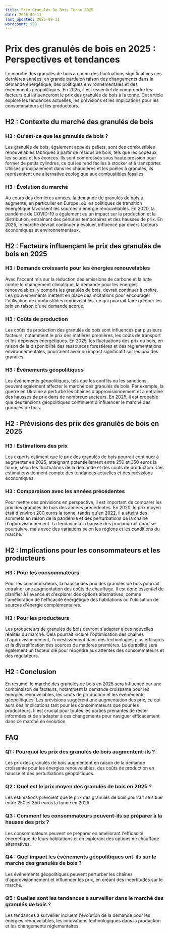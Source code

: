 ```yaml
---
title: Prix Granulés De Bois Tonne 2025
date: 2025-09-11
last_updated: 2025-09-11
wordcount: 963
---
```


# Prix des granulés de bois en 2025 : Perspectives et tendances

Le marché des granulés de bois a connu des fluctuations significatives ces dernières années, en grande partie en raison des changements dans la demande énergétique, des politiques environnementales et des événements géopolitiques. En 2025, il est essentiel de comprendre les facteurs qui influenceront le prix des granulés de bois à la tonne. Cet article explore les tendances actuelles, les prévisions et les implications pour les consommateurs et les producteurs.

## H2 : Contexte du marché des granulés de bois

### H3 : Qu'est-ce que les granulés de bois ?

Les granulés de bois, également appelés pellets, sont des combustibles renouvelables fabriqués à partir de résidus de bois, tels que les copeaux, les sciures et les écorces. Ils sont compressés sous haute pression pour former de petits cylindres, ce qui les rend faciles à stocker et à transporter. Utilisés principalement dans les chaudières et les poêles à granulés, ils représentent une alternative écologique aux combustibles fossiles.

### H3 : Évolution du marché

Au cours des dernières années, la demande de granulés de bois a augmenté, en particulier en Europe, où les politiques de transition énergétique favorisent les sources d'énergie renouvelables. En 2020, la pandémie de COVID-19 a également eu un impact sur la production et la distribution, entraînant des pénuries temporaires et des hausses de prix. En 2025, le marché devrait continuer à évoluer, influencé par divers facteurs économiques et environnementaux.

## H2 : Facteurs influençant le prix des granulés de bois en 2025

### H3 : Demande croissante pour les énergies renouvelables

Avec l'accent mis sur la réduction des émissions de carbone et la lutte contre le changement climatique, la demande pour les énergies renouvelables, y compris les granulés de bois, devrait continuer à croître. Les gouvernements mettent en place des incitations pour encourager l'utilisation de combustibles renouvelables, ce qui pourrait faire grimper les prix en raison d'une demande accrue.

### H3 : Coûts de production

Les coûts de production des granulés de bois sont influencés par plusieurs facteurs, notamment le prix des matières premières, les coûts de transport et les dépenses énergétiques. En 2025, les fluctuations des prix du bois, en raison de la disponibilité des ressources forestières et des réglementations environnementales, pourraient avoir un impact significatif sur les prix des granulés.

### H3 : Événements géopolitiques

Les événements géopolitiques, tels que les conflits ou les sanctions, peuvent également affecter le marché des granulés de bois. Par exemple, la guerre en Ukraine a perturbé les chaînes d'approvisionnement et a entraîné des hausses de prix dans de nombreux secteurs. En 2025, il est probable que des tensions géopolitiques continuent d'influencer le marché des granulés de bois.

## H2 : Prévisions des prix des granulés de bois en 2025

### H3 : Estimations des prix

Les experts estiment que le prix des granulés de bois pourrait continuer à augmenter en 2025, atteignant potentiellement entre 250 et 350 euros la tonne, selon les fluctuations de la demande et des coûts de production. Ces estimations tiennent compte des tendances actuelles et des prévisions économiques.

### H3 : Comparaison avec les années précédentes

Pour mettre ces prévisions en perspective, il est important de comparer les prix des granulés de bois des années précédentes. En 2020, le prix moyen était d'environ 200 euros la tonne, tandis qu'en 2022, il a atteint des sommets en raison de la pandémie et des perturbations de la chaîne d'approvisionnement. La tendance à la hausse des prix pourrait donc se poursuivre, mais avec des variations selon les régions et les conditions du marché.

## H2 : Implications pour les consommateurs et les producteurs

### H3 : Pour les consommateurs

Pour les consommateurs, la hausse des prix des granulés de bois pourrait entraîner une augmentation des coûts de chauffage. Il est donc essentiel de planifier à l'avance et d'explorer des options alternatives, comme l'amélioration de l'efficacité énergétique des habitations ou l'utilisation de sources d'énergie complémentaires.

### H3 : Pour les producteurs

Les producteurs de granulés de bois devront s'adapter à ces nouvelles réalités du marché. Cela pourrait inclure l'optimisation des chaînes d'approvisionnement, l'investissement dans des technologies plus efficaces et la diversification des sources de matières premières. La durabilité sera également un facteur clé pour répondre aux attentes des consommateurs et des régulateurs.

## H2 : Conclusion

En résumé, le marché des granulés de bois en 2025 sera influencé par une combinaison de facteurs, notamment la demande croissante pour les énergies renouvelables, les coûts de production et les événements géopolitiques. Les prévisions suggèrent une augmentation des prix, ce qui aura des implications tant pour les consommateurs que pour les producteurs. Il est crucial pour toutes les parties prenantes de rester informées et de s'adapter à ces changements pour naviguer efficacement dans ce marché en évolution.

## FAQ

### Q1 : Pourquoi les prix des granulés de bois augmentent-ils ?

Les prix des granulés de bois augmentent en raison de la demande croissante pour les énergies renouvelables, des coûts de production en hausse et des perturbations géopolitiques.

### Q2 : Quel est le prix moyen des granulés de bois en 2025 ?

Les estimations prévoient que le prix des granulés de bois pourrait se situer entre 250 et 350 euros la tonne en 2025.

### Q3 : Comment les consommateurs peuvent-ils se préparer à la hausse des prix ?

Les consommateurs peuvent se préparer en améliorant l'efficacité énergétique de leurs habitations et en explorant des options de chauffage alternatives.

### Q4 : Quel impact les événements géopolitiques ont-ils sur le marché des granulés de bois ?

Les événements géopolitiques peuvent perturber les chaînes d'approvisionnement et influencer les prix, en créant des incertitudes sur le marché.

### Q5 : Quelles sont les tendances à surveiller dans le marché des granulés de bois ?

Les tendances à surveiller incluent l'évolution de la demande pour les énergies renouvelables, les innovations technologiques dans la production et les changements réglementaires.